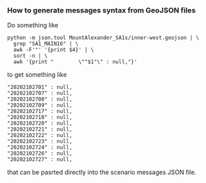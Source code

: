 ### How to generate messages syntax from GeoJSON files

Do something like
```
python -m json.tool MountAlexander_SA1s/inner-west.geojson | \
  grep "SA1_MAIN16" | \
  awk -F'"' '{print $4}' | \
  sort -n | \
  awk '{print "        \""$1"\" : null,"}'
```

to get something like
```
"20202102701" : null,
"20202102707" : null,
"20202102708" : null,
"20202102709" : null,
"20202102717" : null,
"20202102718" : null,
"20202102720" : null,
"20202102721" : null,
"20202102722" : null,
"20202102723" : null,
"20202102724" : null,
"20202102726" : null,
"20202102727" : null,
```

that can be pasrted directly into the scenario messages JSON file.
